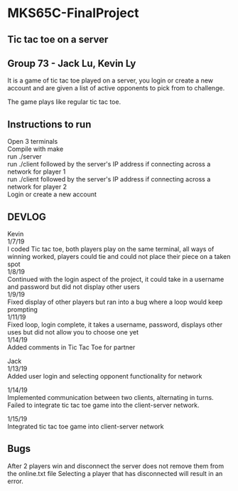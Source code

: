 # MKS65C-FinalProject
## Tic tac toe on a server
## Group 73 - Jack Lu, Kevin Ly

It is a game of tic tac toe played on a server, you login or create a new account and are given a list of active opponents to pick from to challenge.

The game plays like regular tic tac toe.

## Instructions to run
Open 3 terminals <br />
Compile with make <br />
run ./server <br />
run ./client followed by the server's IP address if connecting across a network for player 1 <br />
run ./client followed by the server's IP address if connecting across a network for player 2 <br />
Login or create a new account <br />

## DEVLOG
Kevin <br />
1/7/19 <br />
I coded Tic tac toe, both players play on the same terminal, all ways of winning worked, players could tie and could not place their piece on a taken spot <br />
1/8/19 <br />
Continued with the login aspect of the project, it could take in a username and password but did not display other users <br />
1/9/19 <br />
Fixed display of other players but ran into a bug where a loop would keep prompting <br />
1/11/19 <br />
Fixed loop, login complete, it takes a username, password, displays other uses but did not allow you to choose one yet <br />
1/14/19 <br />
Added comments in Tic Tac Toe for partner <br />

Jack <br />
1/13/19  
Added user login and selecting opponent functionality for network

1/14/19 <br />
Implemented communication between two clients, alternating in turns. <br>
Failed to integrate tic tac toe game into the client-server network.

1/15/19 <br />
Integrated tic tac toe game into client-server network

## Bugs
After 2 players win and disconnect the server does not remove them from the online.txt file
Selecting a player that has disconnected will result in an error.
